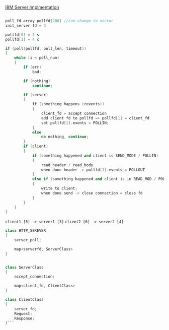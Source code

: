[IBM Server Implmentation](https://www.ibm.com/docs/en/i/7.1?topic=designs-using-poll-instead-select)

```cpp

poll_fd array pollfd[200] //can change to vector
init_server fd = 3

pollfd[0] = 3 s
pollfd[1] = 4 c

if (poll(pollfd, poll_len, timeout))
{
	while (i < poll_num)
	{
		if (err)
			bad;

		if (nothing)
			continue;

		if (server)
		{
			if (something happens (revents))
			{
				client_fd = accept connection
				add client fd to pollfd => pollfd[1] = client_fd
				set pollfd[1].events = POLLIN;
			}
			else
				do nothing, continue;
		}
		if (client)
		{
			if (something happened and client is SEND_MODE / POLLIN)
			{
				read_header / read_body
				when done header -> pollfd[1].events = POLLOUT
			}
			else if (something happened and client is in READ_MOD / POLLOUT)
			{
				write to client;
				when done send -> close connection = close fd
			}
		}
	}
}
```

`client1 [5] -> server1 [3]`
`client2 [6] -> server2 [4]`

```cpp
class HTTP_SEREVER
{
	server_poll;

	map<serverfd, ServerClass>
}


class ServerClass
{
	accept_connection;

	map<client_fd, ClientClass>
}

class ClientClass
{
	server_fd;
	Request;
	Response;
}```
